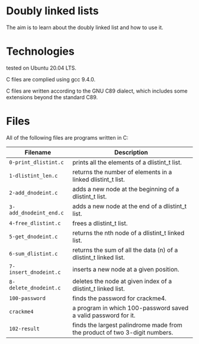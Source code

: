 # Doubly linked lists

The aim is to learn about the doubly linked list and how to use it.

# Technologies

tested on Ubuntu 20.04 LTS.

C files are complied using gcc 9.4.0.

C files are written according to the GNU C89 dialect, which includes some extensions beyond the standard C89.

# Files

All of the following files are programs written in C:

| Filename                  | Description
| ------------------------- | ------------------------------------------------------------------------------------ 
| `0-print_dlistint.c` 	    | prints all the elements of a dlistint_t list.
| `1-dlistint_len.c`        | returns the number of elements in a linked dlistint_t list.
| `2-add_dnodeint.c`        | adds a new node at the beginning of a dlistint_t list.
| `3-add_dnodeint_end.c`    | adds a new node at the end of a dlistint_t list.
| `4-free_dlistint.c`       | frees a dlistint_t list.
| `5-get_dnodeint.c`        | returns the nth node of a dlistint_t linked list.
| `6-sum_dlistint.c`        | returns the sum of all the data (n) of a dlistint_t linked list.
| `7-insert_dnodeint.c`     | inserts a new node at a given position.
| `8-delete_dnodeint.c`     | deletes the node at given index of a dlistint_t linked list.
| `100-password`            | finds the password for crackme4.
| `crackme4`                | a program in which 100-password saved a valid password for it.
| `102-result`              | finds the largest palindrome made from the product of two 3-digit numbers.
